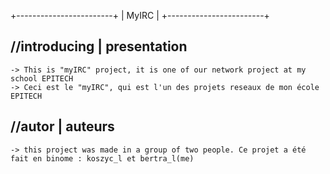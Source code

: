 +------------------------+
| MyIRC                  |
+------------------------+

//introducing | presentation
-----------------------------
	-> This is "myIRC" project, it is one of our network project at my school EPITECH
	-> Ceci est le "myIRC", qui est l'un des projets reseaux de mon école EPITECH

//autor | auteurs
--------------------
	-> this project was made in a group of two people. Ce projet a été fait en binome : koszyc_l et bertra_l(me)